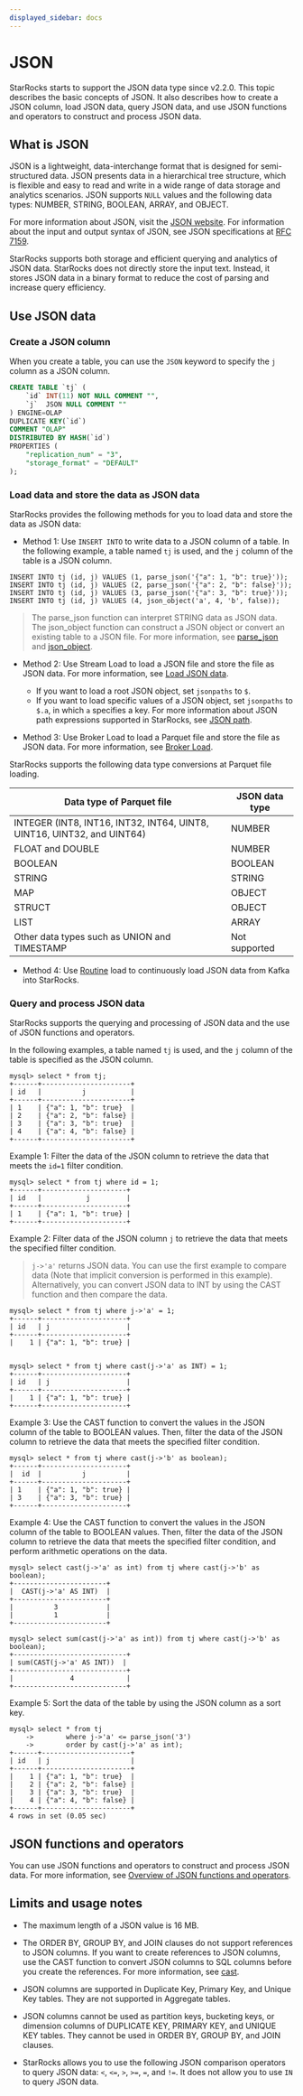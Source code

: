 ```yaml
---
displayed_sidebar: docs
---
```


# JSON

StarRocks starts to support the JSON data type since v2.2.0. This topic describes the basic concepts of JSON. It also describes how to create a JSON column, load JSON data, query JSON data, and use JSON functions and operators to construct and process JSON data.

## What is JSON

JSON is a lightweight, data-interchange format that is designed for semi-structured data. JSON presents data in a hierarchical tree structure, which is flexible and easy to read and write in a wide range of data storage and analytics scenarios. JSON supports `NULL` values and the following data types: NUMBER, STRING, BOOLEAN, ARRAY, and OBJECT.

For more information about JSON, visit the [JSON website](https://www.json.org/json-en.html). For information about the input and output syntax of JSON, see JSON specifications at [RFC 7159](https://tools.ietf.org/html/rfc7159?spm=a2c63.p38356.0.0.14d26b9fcp7fcf#page-4).

StarRocks supports both storage and efficient querying and analytics of JSON data. StarRocks does not directly store the input text. Instead, it stores JSON data in a binary format to reduce the cost of parsing and increase query efficiency.

## Use JSON data

### Create a JSON column

When you create a table, you can use the `JSON` keyword to specify the `j` column as a JSON column.

```sql
CREATE TABLE `tj` (
    `id` INT(11) NOT NULL COMMENT "",
    `j`  JSON NULL COMMENT ""
) ENGINE=OLAP
DUPLICATE KEY(`id`)
COMMENT "OLAP"
DISTRIBUTED BY HASH(`id`)
PROPERTIES (
    "replication_num" = "3",
    "storage_format" = "DEFAULT"
);
```

### Load data and store the data as JSON data

StarRocks provides the following methods for you to load data and store the data as JSON data:

- Method 1: Use `INSERT INTO` to write data to a JSON column of a table. In the following example, a table named `tj` is used, and the `j` column of the table is a JSON column.

```plaintext
INSERT INTO tj (id, j) VALUES (1, parse_json('{"a": 1, "b": true}'));
INSERT INTO tj (id, j) VALUES (2, parse_json('{"a": 2, "b": false}'));
INSERT INTO tj (id, j) VALUES (3, parse_json('{"a": 3, "b": true}'));
INSERT INTO tj (id, j) VALUES (4, json_object('a', 4, 'b', false)); 
```

> The parse_json function can interpret STRING data as JSON data. The json_object function can construct a JSON object or convert an existing table to a JSON file. For more information, see [parse_json](../../sql-functions/json-functions/json-constructor-functions/parse_json.md) and [json_object](../../sql-functions/json-functions/json-constructor-functions/json_object.md).

- Method 2: Use Stream Load to load a JSON file and store the file as JSON data. For more information, see [Load JSON data](../../../loading/StreamLoad.md#load-json-data).

  - If you want to load a root JSON object, set `jsonpaths` to `$`.
  - If you want to load specific values of a JSON object, set `jsonpaths` to `$.a`, in which `a` specifies a key. For more information about JSON path expressions supported in StarRocks, see [JSON path](../../sql-functions/json-functions/overview-of-json-functions-and-operators.md#json-path-expressions).

- Method 3: Use Broker Load to load a Parquet file and store the file as JSON data. For more information, see [Broker Load](../../sql-statements/loading_unloading/BROKER_LOAD.md).

StarRocks supports the following data type conversions at Parquet file loading.

| Data type of Parquet file                                    | JSON data type |
| ------------------------------------------------------------ | -------------- |
| INTEGER (INT8, INT16, INT32, INT64, UINT8, UINT16, UINT32, and UINT64) | NUMBER         |
| FLOAT and DOUBLE                                             | NUMBER         |
| BOOLEAN                                                      | BOOLEAN        |
| STRING                                                       | STRING         |
| MAP                                                          | OBJECT         |
| STRUCT                                                       | OBJECT         |
| LIST                                                         | ARRAY          |
| Other data types such as UNION and TIMESTAMP                 | Not supported  |

- Method 4: Use [Routine](../../../loading/loading_introduction/Loading_intro.md) load to continuously load JSON data from Kafka into StarRocks.

### Query and process JSON data

StarRocks supports the querying and processing of JSON data and the use of JSON functions and operators.

In the following examples, a table named `tj` is used, and the `j` column of the table is specified as the JSON column.

```plaintext
mysql> select * from tj;
+------+----------------------+
| id   |          j           |
+------+----------------------+
| 1    | {"a": 1, "b": true}  |
| 2    | {"a": 2, "b": false} |
| 3    | {"a": 3, "b": true}  |
| 4    | {"a": 4, "b": false} |
+------+----------------------+
```

Example 1: Filter the data of the JSON column to retrieve the data that meets the `id=1` filter condition.

```plaintext
mysql> select * from tj where id = 1;
+------+---------------------+
| id   |           j         |
+------+---------------------+
| 1    | {"a": 1, "b": true} |
+------+---------------------+
```

Example 2: Filter data of the JSON column `j` to retrieve the data that meets the specified filter condition.

> `j->'a'` returns JSON data. You can use the first example to compare data (Note that implicit conversion is performed in this example). Alternatively, you can convert JSON data to INT by using the CAST function and then compare the data.

```plaintext
mysql> select * from tj where j->'a' = 1;
+------+---------------------+
| id   | j                   |
+------+---------------------+
|    1 | {"a": 1, "b": true} |


mysql> select * from tj where cast(j->'a' as INT) = 1;
+------+---------------------+
| id   | j                   |
+------+---------------------+
|    1 | {"a": 1, "b": true} |
+------+---------------------+
```

Example 3: Use the CAST function to convert the values in the JSON column of the table to BOOLEAN values. Then, filter the data of the JSON column to retrieve the data that meets the specified filter condition.

```plaintext
mysql> select * from tj where cast(j->'b' as boolean);
+------+---------------------+
|  id  |          j          |
+------+---------------------+
| 1    | {"a": 1, "b": true} |
| 3    | {"a": 3, "b": true} |
+------+---------------------+
```

Example 4: Use the CAST function to convert the values in the JSON column of the table to BOOLEAN values. Then, filter the data of the JSON column to retrieve the data that meets the specified filter condition, and perform arithmetic operations on the data.

```plaintext
mysql> select cast(j->'a' as int) from tj where cast(j->'b' as boolean);
+-----------------------+
|  CAST(j->'a' AS INT)  |
+-----------------------+
|          3            |
|          1            |
+-----------------------+

mysql> select sum(cast(j->'a' as int)) from tj where cast(j->'b' as boolean);
+----------------------------+
| sum(CAST(j->'a' AS INT))  |
+----------------------------+
|              4             |
+----------------------------+
```

Example 5: Sort the data of the table by using the JSON column as a sort key.

```plaintext
mysql> select * from tj
    ->        where j->'a' <= parse_json('3')
    ->        order by cast(j->'a' as int);
+------+----------------------+
| id   | j                    |
+------+----------------------+
|    1 | {"a": 1, "b": true}  |
|    2 | {"a": 2, "b": false} |
|    3 | {"a": 3, "b": true}  |
|    4 | {"a": 4, "b": false} |
+------+----------------------+
4 rows in set (0.05 sec)
```

## JSON functions and operators

You can use JSON functions and operators to construct and process JSON data. For more information, see [Overview of JSON functions and operators](../../sql-functions/json-functions/overview-of-json-functions-and-operators.md).

## Limits and usage notes

- The maximum length of a JSON value is 16 MB.

- The ORDER BY, GROUP BY, and JOIN clauses do not support references to JSON columns. If you want to create references to JSON columns, use the CAST function to convert JSON columns to SQL columns before you create the references. For more information, see [cast](../../sql-functions/json-functions/json-query-and-processing-functions/cast.md).

- JSON columns are supported in Duplicate Key, Primary Key, and Unique Key tables. They are not supported in Aggregate tables.

- JSON columns cannot be used as partition keys, bucketing keys, or dimension columns of DUPLICATE KEY, PRIMARY KEY, and UNIQUE KEY tables. They cannot be used in ORDER BY, GROUP BY, and JOIN clauses.

- StarRocks allows you to use the following JSON comparison operators to query JSON data: `<`, `<=`, `>`, `>=`, `=`, and `!=`. It does not allow you to use `IN` to query JSON data.
